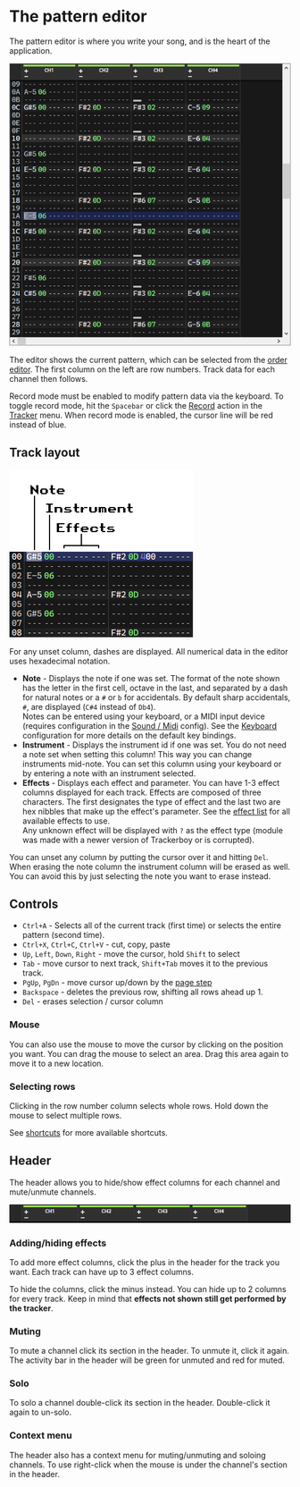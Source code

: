 
# The pattern editor

The pattern editor is where you write your song, and is the heart of the
application.

![pattern-editor](../img/interface/pattern-editor.png "The pattern editor")

The editor shows the current pattern, which can be selected from the
[order editor](sidebar.md#order-editor). The first column on the left are row
numbers. Track data for each channel then follows.

Record mode must be enabled to modify pattern data via the keyboard. To toggle
record mode, hit the `Spacebar` or click the [Record](menus/tracker.md#record)
action in the [Tracker](menus/tracker.md) menu. When record mode is enabled,
the cursor line will be red instead of blue.

## Track layout

![pattern-editor-layout](../img/interface/pattern-editor-layout.png "Pattern editor layout")

For any unset column, dashes are displayed. All numerical data in the editor
uses hexadecimal notation.

 - **Note** - Displays the note if one was set. The format of the note shown has
   the letter in the first cell, octave in the last, and separated by a dash
   for natural notes or a `#` or `b` for accidentals. By default sharp
   accidentals, `#`, are displayed (`C#4` instead of `Db4`).  
   Notes can be entered using your keyboard, or a MIDI input device (requires
   configuration in the [Sound / Midi](configuration/sound.md) config). See the
   [Keyboard](configuration/keyboard.md) configuration for more details on the
   default key bindings.
 - **Instrument** - Displays the instrument id if one was set. You do not need
   a note set when setting this column! This way you can change instruments
   mid-note. You can set this column using your keyboard or by entering a note
   with an instrument selected.
 - **Effects** - Displays each effect and parameter. You can have 1-3 effect
   columns displayed for each track. Effects are composed of three characters.
   The first designates the type of effect and the last two are hex nibbles
   that make up the effect's parameter. See the [effect list](../tracker/effect-list.md)
   for all available effects to use.  
   Any unknown effect will be displayed with `?` as the effect type (module was
   made with a newer version of Trackerboy or is corrupted).

You can unset any column by putting the cursor over it and hitting `Del`.
When erasing the note column the instrument column will be erased as well. You
can avoid this by just selecting the note you want to erase instead.

## Controls

 - `Ctrl+A` - Selects all of the current track (first time) or selects the
   entire pattern (second time).
 - `Ctrl+X`, `Ctrl+C`, `Ctrl+V` - cut, copy, paste
 - `Up`, `Left`, `Down`, `Right` - move the cursor, hold `Shift` to select
 - `Tab` - move cursor to next track, `Shift+Tab` moves it to the previous track.
 - `PgUp`, `PgDn` - move cursor up/down by the [page step](configuration/general.md#page-step)
 - `Backspace` - deletes the previous row, shifting all rows ahead up 1.
 - `Del` - erases selection / cursor column

### Mouse

You can also use the mouse to move the cursor by clicking on the position you
want. You can drag the mouse to select an area. Drag this area again to move it
to a new location.

### Selecting rows

Clicking in the row number column selects whole rows. Hold down the mouse to
select multiple rows.

See [shortcuts](shortcuts.md) for more available shortcuts.

## Header

The header allows you to hide/show effect columns for each channel and 
mute/unmute channels.

![pattern-editor-header](../img/interface/pattern-editor-header.png "The header")

### Adding/hiding effects

To add more effect columns, click the plus in the header for the track you want.
Each track can have up to 3 effect columns.

To hide the columns, click the minus instead. You can hide up to 2 columns for
every track. Keep in mind that **effects not shown still get performed by the
tracker**.

### Muting

To mute a channel click its section in the header. To unmute it, click it again.
The activity bar in the header will be green for unmuted and red for muted.

### Solo

To solo a channel double-click its section in the header. Double-click it again
to un-solo.

### Context menu

The header also has a context menu for muting/unmuting and soloing channels. To
use right-click when the mouse is under the channel's section in the header.
